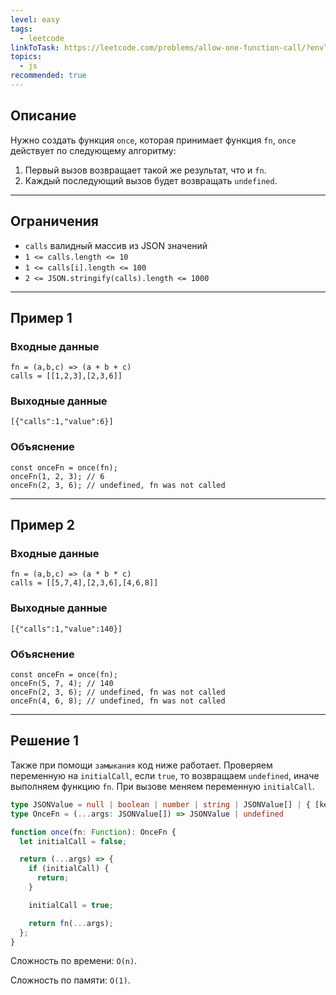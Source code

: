 ```yaml
---
level: easy
tags:
  - leetcode
linkToTask: https://leetcode.com/problems/allow-one-function-call/?envType=study-plan-v2&envId=30-days-of-javascript
topics:
  - js
recommended: true
---
```

## Описание

Нужно создать функция `once`, которая принимает функция `fn`, `once` действует по следующему алгоритму:
1. Первый вызов возвращает такой же результат, что и `fn`.
2. Каждый последующий вызов будет возвращать `undefined`.

---
## Ограничения

- `calls` валидный массив из JSON значений
- `1 <= calls.length <= 10`
- `1 <= calls[i].length <= 100`
- `2 <= JSON.stringify(calls).length <= 1000`

---
## Пример 1

### Входные данные

```
fn = (a,b,c) => (a + b + c)
calls = [[1,2,3],[2,3,6]]
```
### Выходные данные

```
[{"calls":1,"value":6}]
```
### Объяснение

```
const onceFn = once(fn);
onceFn(1, 2, 3); // 6
onceFn(2, 3, 6); // undefined, fn was not called
```

---
## Пример 2

### Входные данные

```
fn = (a,b,c) => (a * b * c)
calls = [[5,7,4],[2,3,6],[4,6,8]]
```
### Выходные данные

```
[{"calls":1,"value":140}]
```
### Объяснение

```
const onceFn = once(fn);
onceFn(5, 7, 4); // 140
onceFn(2, 3, 6); // undefined, fn was not called
onceFn(4, 6, 8); // undefined, fn was not called
```

---
## Решение 1

Также при помощи `замыкания` код ниже работает. Проверяем переменную на `initialCall`, если `true`, то возвращаем `undefined`, иначе выполняем функцию `fn`. При вызове меняем переменную `initialCall`.

```typescript
type JSONValue = null | boolean | number | string | JSONValue[] | { [key: string]: JSONValue };
type OnceFn = (...args: JSONValue[]) => JSONValue | undefined

function once(fn: Function): OnceFn {
  let initialCall = false;

  return (...args) => {
    if (initialCall) {
      return;
    }

    initialCall = true;

    return fn(...args);
  };
}
```

Сложность по времени: `O(n)`.

Сложность по памяти: `O(1)`.